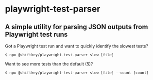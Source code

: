 # playwright-test-parser

## A simple utility for parsing JSON outputs from Playwright test runs

Got a Playwright test run and want to quickly identify the slowest tests?

```
$ npx @shiftkey/playwright-test-parser slow [file]
```

Want to see more tests than the default (5)?

```
$ npx @shiftkey/playwright-test-parser slow [file] --count [count]
```
